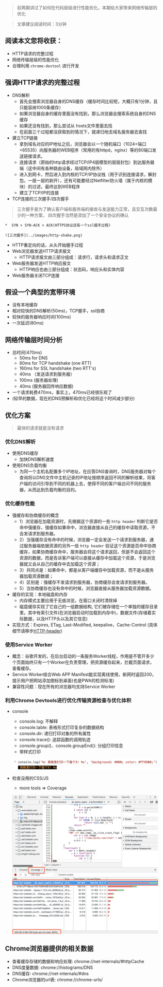 > 前两期讲过了如何在代码层级进行性能优化，本期给大家带来网络传输层的优化

> 文章建议阅读时间：3分钟

## 阅读本文您将收获：
* HTTP请求的完整过程
* 网络传输层级的性能优化
* 合理利用 `chrome-devtool` 进行开发

## 强调HTTP请求的完整过程
* DNS解析
	* 首先会搜索浏览器自身的DNS缓存（缓存时间比较短，大概只有1分钟，且只能容纳1000条缓存）
	* 如果浏览器自身的缓存里面没有找到，那么浏览器会搜索系统自身的DNS缓存
	* 如果还没有找到，那么尝试从 hosts文件里面去找
	* 在前面三个过程都没获取到的情况下，就递归地去域名服务器去查找
* 建立TCP链接
	* 拿到域名对应的IP地址之后，浏览器会以一个随机端口（1024<端口<65535）向服务器的WEB程序（常用的有httpd，nginx）等的80端口发送链接请求。
	* 连接请求（原始的http请求经过TCP/IP4层模型的层层封包）到达服务器端（这中间有各种路由设备，局域网内除外）
	* 进入到网卡，然后进入到内核的TCP/IP协议栈（用于识别连接请求，解封包，一层一层的剥开），还有可能要经过Netfilter防火墙（属于内核的模块）的过滤，最终达到WEB程序
	* 建立了TCP/IP的连接
* TCP连接的三次握手/四次握手
> 三次握手是为了确认客户端和服务端的接收与发送能力正常，且交互次数最少的一种方案，
> 四次握手当然是添加了一个安全协议的确认

	*  SYN > SYN-ACK > ACK(HTTPS协议还有一个ssl握手过程)

	![三次握手](../images/http-shake.png)
* HTTP重定向的话，从头开始握手过程
* Web浏览器发送HTTP请求报文
	* HTTP请求报文由三部分组成：请求行，请求头和请求正文
* Web服务器发送HTTP响应报文
	* HTTP响应也由三部分组成：状态码，响应头和实体内容
* Web服务器关闭TCP连接

## 假设一个典型的宽带环境
* 没有本地缓存
* 相对较快的DNS解析(50ms)，TCP握手，ssl协商
* 较快的服务器响应时间(100ms)
* 一次延迟(80ms)

## 网络传输层时间分析
* 总时间(470ms)
	* 50ms for DNS
	* 80ms for TCP handshake (one RTT)
	* 160ms for SSL handshake (two RTT's)
	* 40ms （发送请求到服务器）
	* 100ms (服务器处理)
	* 40ms (服务器回传响应数据)
* 一个请求耗费470ms，事实上，470ms已经很乐观了
* (较早的数据，现在的DNS预解析和优化已经将这个时间减少部分)

## 优化方案

> 最快的请求就是没有请求

### 优化DNS解析
* 使用DNS缓存
	* 加快DNS解析速度
* 使用DNS负载均衡
	* 为同一个主机名配置多个IP地址，在应答DNS查询时，DNS服务器对每个查询将以DNS文件中主机记录的IP地址按顺序返回不同的解析结果，将客户端的访问引导到不同的机器上去，使得不同的客户端访问不同的服务器，从而达到负载均衡的目的。

### 优化缓存性能
* 强缓存和协商缓存的概念
	* 1）浏览器在加载资源时，先根据这个资源的一些 `http header` 判断它是否命中强缓存，强缓存如果命中，浏览器直接从自己的缓存中读取资源，不会发请求到服务器。
	* 2）当强缓存没有命中的时候，浏览器一定会发送一个请求到服务器，通过服务器端依据资源的另外一些 `http header` 验证这个资源是否命中协商缓存，如果协商缓存命中，服务器会将这个请求返回，但是不会返回这个资源的数据，而是告诉客户端可以直接从缓存中加载这个资源，于是浏览器就又会从自己的缓存中去加载这个资源；
	* 3）共同点是：如果命中，都是从客户端缓存中加载资源，而不是从服务器加载资源数据；
	* 4）区别是：强缓存不发请求到服务器，协商缓存会发请求到服务器。
	* 5）当协商缓存也没有命中的时候，浏览器直接从服务器加载资源数据。
* 缓存的实现：本地磁盘和内存
	* 内存模式主要应用于无痕浏览，在窗口关闭时清除掉
	* 磁盘缓存实现了它自己的一组数据结构, 它们被存储在一个单独的缓存目录里。其中有索引文件(在浏览器启动时加载到内存中)，数据文件(存储着实际数据，以及HTTP头以及其它信息)
* 实现方式：Expires, ETag, Last-Modified, keepalive，Cache-Control (具体细节请移步[HTTP-header](./HTTP_header.md))

### 使用Service Worker
* 概念：谷歌开发的，在后台启动的一条服务Worker线程，作用是不管开多少个页面始终只有一个Worker在负责管理，把资源缓存起来，拦截页面请求，查看缓存。
* Service Worker结合Web APP Manifest能实现离线使用，断网时返回200，提示用户把网站添加图标到桌面(也是PWA的检测标准)
* 兼容性问题：现在所有的浏览器均支持Service Worker

### 利用Chrome Devtools进行优化传输资源检查与优化体积
* console
	* console.log: 不解释
	* console.table: 表格形式打印复杂的数据结构
	* console.dir: 递归打印对象的所有属性
	* console.trace(): 追踪函数的调用轨迹
	* console.group()、console.groupEnd(): 分组打印信息
	* 带样式打印

	![带样式打印](../images/console.jpg)
* 检查没用的CSS/JS
	* more tools => Coverage

	![检查没用的CSS/JS](../images/coverage.jpg)
	
## Chrome浏览器提供的相关数据
* 查看缓存存储的数据和响应处理: chrome://net-internals/#httpCache
* DNS度量数据: chrome://histograms/DNS
* DNS缓存: chrome://net-internals/#dns
* Chrome浏览器的url表: chrome://chrome-urls/

